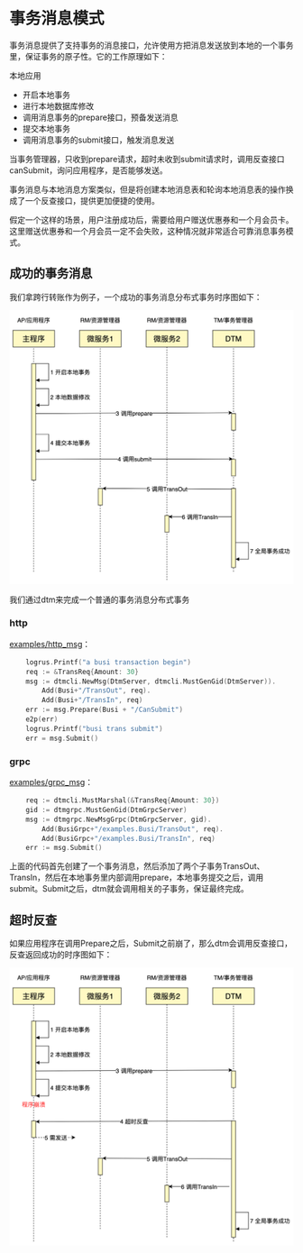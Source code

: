 # 事务消息模式

事务消息提供了支持事务的消息接口，允许使用方把消息发送放到本地的一个事务里，保证事务的原子性。它的工作原理如下：

本地应用

- 开启本地事务
- 进行本地数据库修改
- 调用消息事务的prepare接口，预备发送消息
- 提交本地事务
- 调用消息事务的submit接口，触发消息发送

当事务管理器，只收到prepare请求，超时未收到submit请求时，调用反查接口canSubmit，询问应用程序，是否能够发送。

事务消息与本地消息方案类似，但是将创建本地消息表和轮询本地消息表的操作换成了一个反查接口，提供更加便捷的使用。

假定一个这样的场景，用户注册成功后，需要给用户赠送优惠券和一个月会员卡。这里赠送优惠券和一个月会员一定不会失败，这种情况就非常适合可靠消息事务模式。

## 成功的事务消息

我们拿跨行转账作为例子，一个成功的事务消息分布式事务时序图如下：

![msg_normal](../imgs/msg_normal.jpg)

我们通过dtm来完成一个普通的事务消息分布式事务

### http
[examples/http_msg](https://github.com/yedf/dtm/blob/main/examples/http_msg.go)：

``` go
	logrus.Printf("a busi transaction begin")
	req := &TransReq{Amount: 30}
	msg := dtmcli.NewMsg(DtmServer, dtmcli.MustGenGid(DtmServer)).
		Add(Busi+"/TransOut", req).
		Add(Busi+"/TransIn", req)
	err := msg.Prepare(Busi + "/CanSubmit")
	e2p(err)
	logrus.Printf("busi trans submit")
	err = msg.Submit()
```

### grpc

[examples/grpc_msg](https://github.com/yedf/dtm/blob/main/examples/grpc_msg.go)：

``` go
	req := dtmcli.MustMarshal(&TransReq{Amount: 30})
	gid := dtmgrpc.MustGenGid(DtmGrpcServer)
	msg := dtmgrpc.NewMsgGrpc(DtmGrpcServer, gid).
		Add(BusiGrpc+"/examples.Busi/TransOut", req).
		Add(BusiGrpc+"/examples.Busi/TransIn", req)
	err := msg.Submit()
```

上面的代码首先创建了一个事务消息，然后添加了两个子事务TransOut、TransIn，然后在本地事务里内部调用prepare，本地事务提交之后，调用submit。Submit之后，dtm就会调用相关的子事务，保证最终完成。

## 超时反查

如果应用程序在调用Prepare之后，Submit之前崩了，那么dtm会调用反查接口，反查返回成功的时序图如下：

![msg_query](../imgs/msg_query.jpg)


